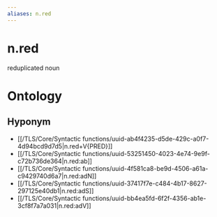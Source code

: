 ```yaml
---
aliases: n.red
---
```

# n.red

reduplicated noun
> 
# Ontology

## Hyponym
- [[/TLS/Core/Syntactic functions/uuid-ab4f4235-d5de-429c-a0f7-4d94bcd9d7d5|n.red+V{PRED}]]
- [[/TLS/Core/Syntactic functions/uuid-53251450-4023-4e74-9e9f-c72b736de364|n.red:ab]]
- [[/TLS/Core/Syntactic functions/uuid-4f581ca8-be9d-4506-a61a-c9429740d6a7|n.red:adN]]
- [[/TLS/Core/Syntactic functions/uuid-37417f7e-c484-4b17-8627-297125e40db1|n.red:adS]]
- [[/TLS/Core/Syntactic functions/uuid-bb4ea5fd-6f2f-4356-ab1e-3cf8f7a7a031|n.red:adV]]